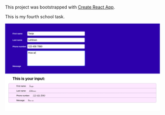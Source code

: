 This project was bootstrapped with [Create React App](https://github.com/facebook/create-react-app).

This is my fourth school task.

![A screenshot of my form](./public/screenshot.png?raw=true)
